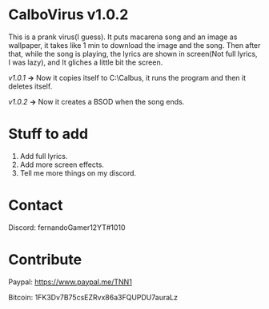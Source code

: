 # CalboVirus v1.0.2
This is a prank virus(I guess). It puts macarena song and an image as wallpaper, it takes like 1 min to download the image and the song. Then after that, while the song is playing, the lyrics are shown in screen(Not full lyrics, I was lazy), and It gliches a little bit the screen. 

*v1.0.1* **->** Now it copies itself to C:\Calbus, it runs the program and then it deletes itself.

*v1.0.2* **->** Now it creates a BSOD when the song ends.

# Stuff to add
1. Add full lyrics.
2. Add more screen effects.
3. Tell me more things on my discord.

# Contact
Discord: fernandoGamer12YT#1010

# Contribute
Paypal: https://www.paypal.me/TNN1

Bitcoin: 1FK3Dv7B75csEZRvx86a3FQUPDU7auraLz
